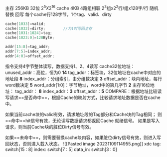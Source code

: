 主存 256KB 32位  $2^{5}X2^{16}$
cache 4KB
4路组相联
$2^{3}$组x$2^{2}$行/组x128字/行
随机替换
回写
每个cache行128字节，1个tag、valid、dirty
```verilog
cache[1033]=valid;
cache[1032]=dirty;        //为1时写回主存
cache[1031:1024]=tag;
cache[1023:0]=128Byte;

addr[15:8]=tag_addr;
addr[7:5]=index_addr;
addr[4:0]=offset_addr;
```
指令支持4字节整体读写，数据支持1、2、4读写
cache32位地址：
unused_addr：高位，恒为0                                       **14**
tag_addr：标签块，32位地址在cache中对应的地址段   **8**
index_addr：分组索引，由分组数决定                          **3**
offset_addr：块内地址，每行word数决定                     **5**
word_addr\[1:0\]：字节地址，word中的第几字节            **2**
主存16位地址：
tag_addr：   **8**
index_addr：**3**
offset_addr：**5**
COMPARE：根据地址比较读写请求==是否命中==，根据Cache的映射方式，比较请求地址数据是否在cache中。

如果当前cache块的valid有效，请求地址段的Tag部分和Cache块的Tag相同；
则==命中==hit信号有效，无论读写数据请求都返回Cache 就绪信号。
如果是写入请求，则当前Cache块的脏位Dirty信号有效。

如果==未命中==，则需要替换cache块内容，如果脏位dirty信号有效，则进入写回状态，否则进入载入状态。
![[Pasted image 20231109114955.png]]
xdc
tag: switch[15 : 8]
index: switch[7 : 5]
data_in: switch[3 : 0]